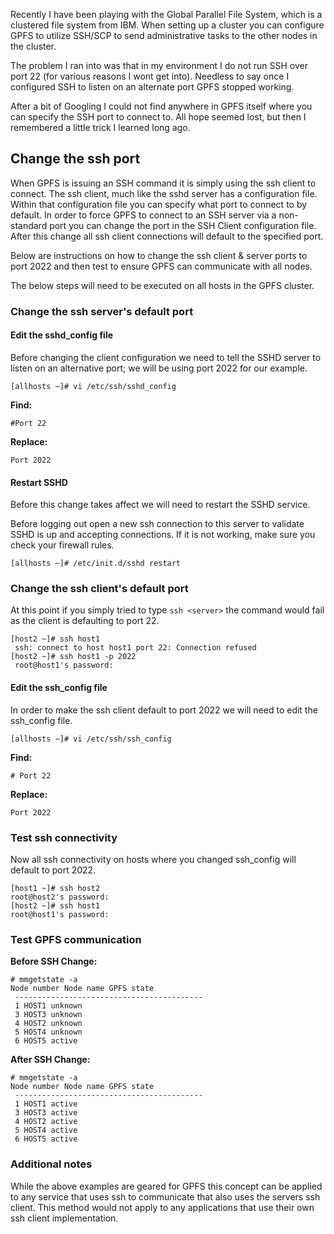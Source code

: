 
Recently I have been playing with the Global Parallel File System, which is a clustered file system from IBM. When setting up a cluster you can configure GPFS to utilize SSH/SCP to send administrative tasks to the other nodes in the cluster.

The problem I ran into was that in my environment I do not run SSH over port 22 (for various reasons I wont get into). Needless to say once I configured SSH to listen on an alternate port GPFS stopped working.

After a bit of Googling I could not find anywhere in GPFS itself where you can specify the SSH port to connect to. All hope seemed lost, but then I remembered a little trick I learned long ago.

## Change the ssh port

When GPFS is issuing an SSH command it is simply using the ssh client to connect. The ssh client, much like the sshd server has a configuration file. Within that configuration file you can specify what port to connect to by default. In order to force GPFS to connect to an SSH server via a non-standard port you can change the port in the SSH Client configuration file. After this change all ssh client connections will default to the specified port.

Below are instructions on how to change the ssh client & server ports to port 2022 and then test to ensure GPFS can communicate with all nodes.

The below steps will need to be executed on all hosts in the GPFS cluster.

### Change the ssh server's default port

#### Edit the sshd_config file

Before changing the client configuration we need to tell the SSHD server to listen on an alternative port; we will be using port 2022 for our example.

    [allhosts ~]# vi /etc/ssh/sshd_config

**Find:**

    #Port 22

**Replace:**

    Port 2022

#### Restart SSHD

Before this change takes affect we will need to restart the SSHD service.

Before logging out open a new ssh connection to this server to validate SSHD is up and accepting connections. If it is not working, make sure you check your firewall rules.

    [allhosts ~]# /etc/init.d/sshd restart

### Change the ssh client's default port

At this point if you simply tried to type `ssh <server>` the command would fail as the client is defaulting to port 22.

    [host2 ~]# ssh host1
     ssh: connect to host host1 port 22: Connection refused
    [host2 ~]# ssh host1 -p 2022
     root@host1's password:

#### Edit the ssh_config file

In order to make the ssh client default to port 2022 we will need to edit the ssh_config file.

    [allhosts ~]# vi /etc/ssh/ssh_config

**Find:**

    # Port 22

**Replace:**

    Port 2022

### Test ssh connectivity

Now all ssh connectivity on hosts where you changed ssh_config will default to port 2022.

    [host1 ~]# ssh host2
    root@host2's password:
    [host2 ~]# ssh host1
    root@host1's password:

### Test GPFS communication

**Before SSH Change:**

    # mmgetstate -a
    Node number Node name GPFS state
     ------------------------------------------
     1 HOST1 unknown
     3 HOST3 unknown
     4 HOST2 unknown
     5 HOST4 unknown
     6 HOST5 active

**After SSH Change:**

    # mmgetstate -a
    Node number Node name GPFS state
     ------------------------------------------
     1 HOST1 active
     3 HOST3 active
     4 HOST2 active
     5 HOST4 active
     6 HOST5 active

### Additional notes

While the above examples are geared for GPFS this concept can be applied to any service that uses ssh to communicate that also uses the servers ssh client. This method would not apply to any applications that use their own ssh client implementation.
